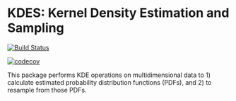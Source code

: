 # KDES: Kernel Density Estimation and Sampling

[![Build Status](https://travis-ci.org/lzkelley/kdes.svg?branch=master)](https://travis-ci.org/lzkelley/kdes)

[![codecov](https://codecov.io/gh/lzkelley/kdes/branch/master/graph/badge.svg)](https://codecov.io/gh/lzkelley/kdes)

This package performs KDE operations on multidimensional data to 1) calculate estimated probability distribution functions (PDFs), and 2) to resample from those PDFs.
